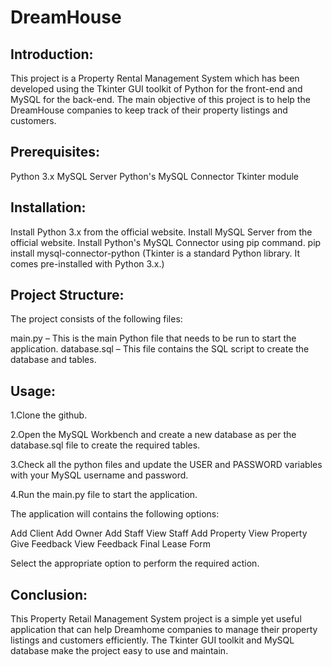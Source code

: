# DreamHouse

## Introduction:
This project is a Property Rental Management System which has been developed using the Tkinter GUI toolkit of Python for the front-end and MySQL for the back-end. The main objective of this project is to help the DreamHouse companies to keep track of their property listings and customers.

## Prerequisites:

Python 3.x
MySQL Server
Python's MySQL Connector
Tkinter module

## Installation:

Install Python 3.x from the official website.
Install MySQL Server from the official website.
Install Python's MySQL Connector using pip command.
pip install mysql-connector-python
(Tkinter is a standard Python library. It comes pre-installed with Python 3.x.)

## Project Structure:
The project consists of the following files:

main.py – This is the main Python file that needs to be run to start the application.
database.sql – This file contains the SQL script to create the database and tables.

## Usage:

1.Clone the github.

2.Open the MySQL Workbench and create a new database as per the database.sql file to create the required tables.

3.Check all the python files and update the USER and PASSWORD variables with your MySQL username and password.

4.Run the main.py file to start the application.

The application will contains the following options:

Add Client
Add Owner
Add Staff
View Staff
Add Property
View Property
Give Feedback
View Feedback
Final Lease Form

Select the appropriate option to perform the required action.

## Conclusion:
This Property Retail Management System project is a simple yet useful application that can help Dreamhome companies to manage their property listings and customers efficiently. The Tkinter GUI toolkit and MySQL database make the project easy to use and maintain.




